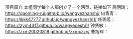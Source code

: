 项目简介
本组同学每个人都创立了一个网页，链接如下
高明瑞：https://gaoming-rui.github.io/wangyezhanshi/
何青青：https://jkkk47777.github.io/wangyezhanshi1/
庄玥茗：https://zym4417.github.io/wangyeceshi1/
钟贤敏：https://zxm20020818.github.io/zxmxzzy/
曹旭辉：
